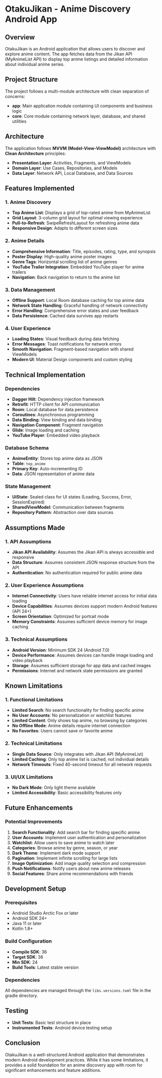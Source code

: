 # OtakuJikan - Anime Discovery Android App

## Overview
OtakuJikan is an Android application that allows users to discover and explore anime content. The app fetches data from the Jikan API (MyAnimeList API) to display top anime listings and detailed information about individual anime series.

## Project Structure
The project follows a multi-module architecture with clean separation of concerns:

- **app**: Main application module containing UI components and business logic
- **core**: Core module containing network layer, database, and shared utilities

## Architecture
The application follows **MVVM (Model-View-ViewModel)** architecture with **Clean Architecture** principles:

- **Presentation Layer**: Activities, Fragments, and ViewModels
- **Domain Layer**: Use Cases, Repositories, and Models
- **Data Layer**: Network API, Local Database, and Data Sources

## Features Implemented

### 1. Anime Discovery
- **Top Anime List**: Displays a grid of top-rated anime from MyAnimeList
- **Grid Layout**: 3-column grid layout for optimal viewing experience
- **Pull-to-Refresh**: SwipeRefreshLayout for refreshing anime data
- **Responsive Design**: Adapts to different screen sizes

### 2. Anime Details
- **Comprehensive Information**: Title, episodes, rating, type, and synopsis
- **Poster Display**: High-quality anime poster images
- **Genre Tags**: Horizontal scrolling list of anime genres
- **YouTube Trailer Integration**: Embedded YouTube player for anime trailers
- **Navigation**: Back navigation to return to the anime list

### 3. Data Management
- **Offline Support**: Local Room database caching for top anime data
- **Network State Handling**: Graceful handling of network connectivity
- **Error Handling**: Comprehensive error states and user feedback
- **Data Persistence**: Cached data survives app restarts

### 4. User Experience
- **Loading States**: Visual feedback during data fetching
- **Error Messages**: Toast notifications for network errors
- **Smooth Navigation**: Fragment-based navigation with shared ViewModels
- **Modern UI**: Material Design components and custom styling

## Technical Implementation

### Dependencies
- **Dagger Hilt**: Dependency injection framework
- **Retrofit**: HTTP client for API communication
- **Room**: Local database for data persistence
- **Coroutines**: Asynchronous programming
- **Data Binding**: View binding and data binding
- **Navigation Component**: Fragment navigation
- **Glide**: Image loading and caching
- **YouTube Player**: Embedded video playback

### Database Schema
- **AnimeEntity**: Stores top anime data as JSON
- **Table**: `top_anime`
- **Primary Key**: Auto-incrementing ID
- **Data**: JSON representation of anime data

### State Management
- **UiState**: Sealed class for UI states (Loading, Success, Error, SessionExpired)
- **SharedViewModel**: Communication between fragments
- **Repository Pattern**: Abstraction over data sources

## Assumptions Made

### 1. API Assumptions
- **Jikan API Availability**: Assumes the Jikan API is always accessible and responsive
- **Data Structure**: Assumes consistent JSON response structure from the API
- **Authentication**: No authentication required for public anime data

### 2. User Experience Assumptions
- **Internet Connectivity**: Users have reliable internet access for initial data loading
- **Device Capabilities**: Assumes devices support modern Android features (API 24+)
- **Screen Orientation**: Optimized for portrait mode
- **Memory Constraints**: Assumes sufficient device memory for image caching

### 3. Technical Assumptions
- **Android Version**: Minimum SDK 24 (Android 7.0)
- **Device Performance**: Assumes devices can handle image loading and video playback
- **Storage**: Assumes sufficient storage for app data and cached images
- **Permissions**: Internet and network state permissions are granted

## Known Limitations

### 1. Functional Limitations
- **Limited Search**: No search functionality for finding specific anime
- **No User Accounts**: No personalization or watchlist features
- **Limited Content**: Only shows top anime, no browsing by categories
- **No Offline Mode**: Anime details require internet connection
- **No Favorites**: Users cannot save or favorite anime

### 2. Technical Limitations
- **Single Data Source**: Only integrates with Jikan API (MyAnimeList)
- **Limited Caching**: Only top anime list is cached, not individual details
- **Network Timeouts**: Fixed 40-second timeout for all network requests

### 3. UI/UX Limitations
- **No Dark Mode**: Only light theme available
- **Limited Accessibility**: Basic accessibility features only

## Future Enhancements

### Potential Improvements
1. **Search Functionality**: Add search bar for finding specific anime
2. **User Accounts**: Implement user authentication and personalization
3. **Watchlist**: Allow users to save anime to watch later
4. **Categories**: Browse anime by genre, season, or year
5. **Dark Theme**: Implement dark mode support
6. **Pagination**: Implement infinite scrolling for large lists
7. **Image Optimization**: Add image quality selection and compression
8. **Push Notifications**: Notify users about new anime releases
9. **Social Features**: Share anime recommendations with friends

## Development Setup

### Prerequisites
- Android Studio Arctic Fox or later
- Android SDK 24+
- Java 11 or later
- Kotlin 1.8+

### Build Configuration
- **Compile SDK**: 36
- **Target SDK**: 36
- **Min SDK**: 24
- **Build Tools**: Latest stable version

### Dependencies
All dependencies are managed through the `libs.versions.toml` file in the gradle directory.

## Testing
- **Unit Tests**: Basic test structure in place
- **Instrumented Tests**: Android device testing setup

## Conclusion
OtakuJikan is a well-structured Android application that demonstrates modern Android development practices. While it has some limitations, it provides a solid foundation for an anime discovery app with room for significant enhancements and feature additions. 